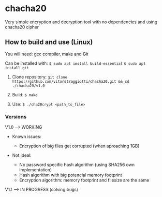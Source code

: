 # chacha20
Very simple encryption and decryption tool with no dependencies and using chacha20 cipher

## How to build and use (Linux)
You will need: gcc compiler, make and Git

Can be installed with:
`$ sudo apt install build-essential`
`$ sudo apt install git`

1) Clone repository: `git clone https://github.com/vitorstraggiotti/chacha20.git && cd ./chacha20/v1.0`

2) Build: `$ make`

3) Use: `$ ./cha20crypt <path_to_file>`

### Versions
V1.0 --> WORKING
 - Known issues:
   * Encryption of big files get corrupted (when aproaching 1GB)

 - Not ideal:
   * No password specific hash algorithm (using SHA256 own implementation)
   * Hash algorithm with big potencial memory footprint
   * Encryption algorithm: memory footprint and filesize are the same

V1.1 --> IN PROGRESS (solving bugs)
